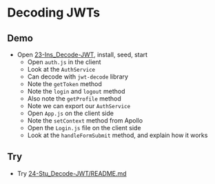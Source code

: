 # Decoding JWTs

## Demo

- Open [23-Ins_Decode-JWT](../../01-Activities/23-Ins_Decode-JWT), install, seed, start
  - Open `auth.js` in the client
  - Look at the `AuthService`
  - Can decode with `jwt-decode` library
  - Note the `getToken` method
  - Note the `login` and `logout` method
  - Also note the `getProfile` method
  - Note we can export our `AuthService`
  - Open `App.js` on the client side
  - Note the `setContext` method from Apollo
  - Open the `Login.js` file on the client side
  - Look at the `handleFormSubmit` method, and explain how it works

## Try

- Try [24-Stu_Decode-JWT/README.md](../../01-Activities/24-Stu_Decode-JWT)
